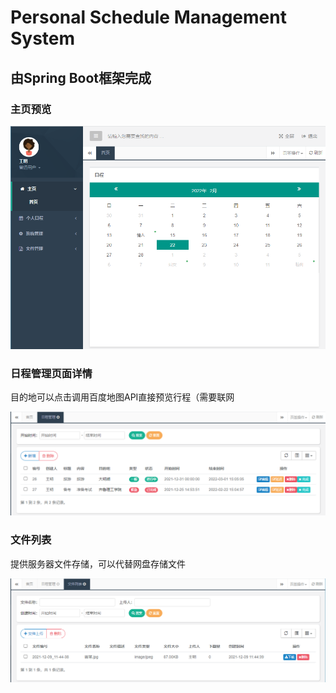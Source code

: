 # Personal Schedule Management System

## 由Spring Boot框架完成

### 主页预览

![image](https://github.com/kexuecat/PersonalScheduleManagement/blob/main/%E9%A2%84%E8%A7%88%E5%9B%BE/image-20220222150414163.png)

### 日程管理页面详情

目的地可以点击调用百度地图API直接预览行程（需要联网

![image](https://github.com/kexuecat/PersonalScheduleManagement/blob/main/%E9%A2%84%E8%A7%88%E5%9B%BE/image-20220222150533155.png)

### 文件列表

提供服务器文件存储，可以代替网盘存储文件

![image](https://github.com/kexuecat/PersonalScheduleManagement/blob/main/%E9%A2%84%E8%A7%88%E5%9B%BE/image-20220222150739713.png)

